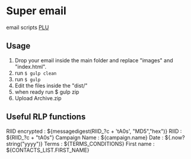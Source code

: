 # Super email

email scripts [PLU](https://peoplelikeus.ca/)

## Usage

1. Drop your email inside the main folder and replace "images" and "index.html".
2. run `$ gulp clean`
3. run `$ gulp`
3. Edit the files inside the "dist/"
4. when ready run $ gulp zip
5. Upload Archive.zip


## Useful RLP functions

RIID encrypted : ${messagedigest(RIID_?c + 'tA0s', "MD5","hex")}
RIID : ${RIID_?c + "tA0s"}
Campaign Name : ${campaign.name}
Date : ${.now?string("yyyy")}
Terms : ${TERMS_CONDITIONS}
First name : ${CONTACTS_LIST.FIRST_NAME}
